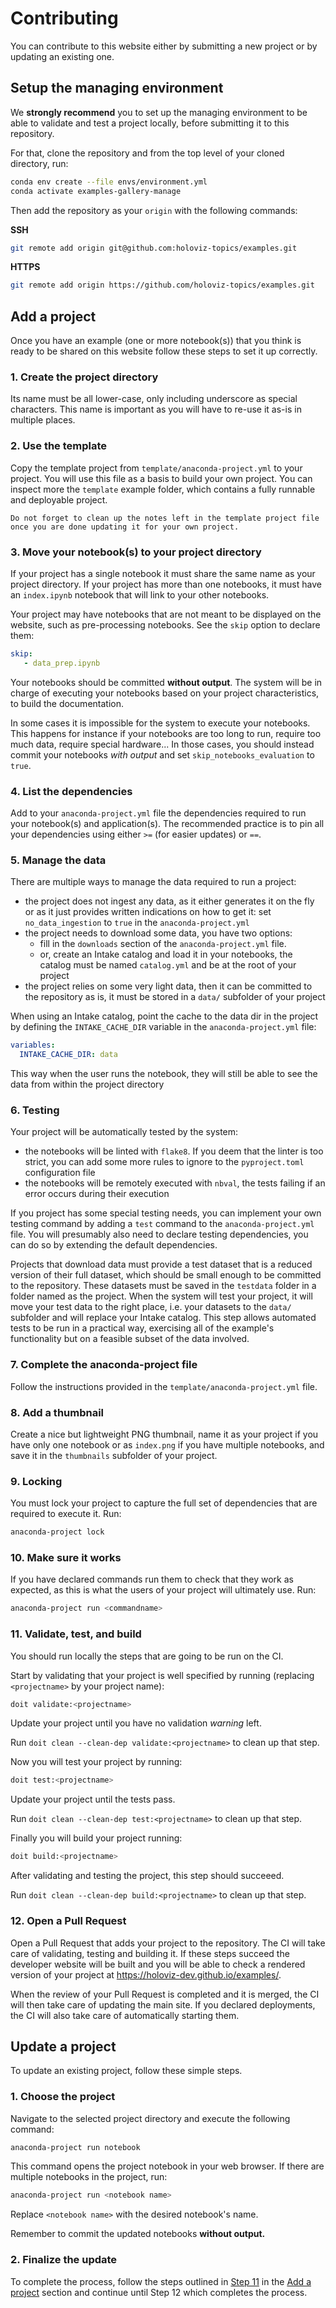 # Contributing

You can contribute to this website either by submitting a new project
or by updating an existing one.

## Setup the managing environment

We **strongly recommend** you to set up the managing environment to be able
to validate and test a project locally, before submitting it to
this repository.

For that, clone the repository and from the top level of your cloned directory, run:

```bash
conda env create --file envs/environment.yml
conda activate examples-gallery-manage
```

Then add the repository as your `origin` with the following commands:

<strong>SSH</strong>

```bash
git remote add origin git@github.com:holoviz-topics/examples.git
```

<strong>HTTPS</strong>

```bash
git remote add origin https://github.com/holoviz-topics/examples.git
```

## Add a project

Once you have an example (one or more notebook(s)) that you think is ready to be
shared on this website follow these steps to set it up correctly.

### 1. Create the project directory

Its name must be all lower-case, only including underscore as
special characters. This name is important as you will have to
re-use it as-is in multiple places.

### 2. Use the template

Copy the template project from `template/anaconda-project.yml` to
your project. You will use this file as a basis to build your
own project. You can inspect more the `template` example folder, which
contains a fully runnable and deployable project.

```{note}
Do not forget to clean up the notes left in the template project file
once you are done updating it for your own project.
```

### 3. Move your notebook(s) to your project directory

If your project has a single notebook it must share the same name
as your project directory. If your project has more than one notebooks,
it must have an `index.ipynb` notebook that will link to your other notebooks.

Your project may have notebooks that are not meant to be displayed on the website,
such as pre-processing notebooks. See the `skip` option to declare them:

```yaml
skip:
   - data_prep.ipynb
```

Your notebooks should be committed **without output**. The system will be in charge
of executing your notebooks based on your project characteristics, to
build the documentation.

In some cases it is impossible for the system to execute your notebooks. This
happens for instance if your notebooks are too long to run, require too much
data, require special hardware... In those cases, you should instead commit
your notebooks *with output* and set `skip_notebooks_evaluation` to `true`.

### 4. List the dependencies

Add to your `anaconda-project.yml` file the dependencies required to run
your notebook(s) and application(s). The recommended practice is to pin
all your dependencies using either `>=` (for easier updates) or `==`.

### 5. Manage the data

There are multiple ways to manage the data required to run a project:

- the project does not ingest any data, as it either generates it on the fly
or as it just provides written indications on how to get it: set `no_data_ingestion`
to `true` in the `anaconda-project.yml`
- the project needs to download some data, you have two options:
   - fill in the `downloads` section of the `anaconda-project.yml` file.
   - or, create an Intake catalog and load it in your notebooks, the catalog must be named
   `catalog.yml` and be at the root of your project
- the project relies on some very light data, then it can be committed to the repository
as is, it must be stored in a `data/` subfolder of your project


When using an Intake catalog, point the cache to the data dir in the
project by defining the `INTAKE_CACHE_DIR` variable in the
`anaconda-project.yml` file:

```yaml
variables:
  INTAKE_CACHE_DIR: data
```

This way when the user runs the notebook, they will still be able to see
the data from within the project directory

### 6. Testing

Your project will be automatically tested by the system:

- the notebooks will be linted with `flake8`. If you deem that the linter is too strict, you
can add some more rules to ignore to the `pyproject.toml` configuration file
- the notebooks will be remotely executed with `nbval`, the tests failing if an error occurs during their execution

If you project has some special testing needs, you can implement your own testing command by
adding a `test` command to the `anaconda-project.yml` file. You will presumably also need to
declare testing dependencies, you can do so by extending the default dependencies.

Projects that download data must provide a test dataset that is a reduced version of their full
dataset, which should be small enough to be committed to the repository. These datasets must be
saved in the `testdata` folder in a folder named as the project. When the system will test your project,
it will move your test data to the right place, i.e. your datasets to the `data/` subfolder and
will replace your Intake catalog. This step allows automated tests to be run in a practical way,
exercising all of the example's functionality but on a feasible subset of the data involved.

### 7. Complete the anaconda-project file

Follow the instructions provided in the `template/anaconda-project.yml` file.

### 8. Add a thumbnail

Create a nice but lightweight PNG thumbnail, name it as your project if you have only one
notebook or as `index.png` if you have multiple notebooks, and save it in the `thumbnails`
subfolder of your project.

### 9. Locking

You must lock your project to capture the full set of dependencies that are required
to execute it. Run:

```bash
anaconda-project lock
```

### 10. Make sure it works

If you have declared commands run them to check that they work as expected,
as this is what the users of your project will ultimately use. Run:

```bash
anaconda-project run <commandname>
```

### 11. Validate, test, and build

You should run locally the steps that are going to be run on the CI.

Start by validating that your project is well specified by running
(replacing `<projectname>` by your project name):

```bash
doit validate:<projectname>
```

Update your project until you have no validation *warning* left.

Run `doit clean --clean-dep validate:<projectname>` to clean up that step.

Now you will test your project by running:

```bash
doit test:<projectname>
```

Update your project until the tests pass.

Run `doit clean --clean-dep test:<projectname>` to clean up that step.

Finally you will build your project running:

```bash
doit build:<projectname>
```

After validating and testing the project, this step should succeeed.

Run `doit clean --clean-dep build:<projectname>` to clean up that step.

### 12. Open a Pull Request

Open a Pull Request that adds your project to the repository. The CI
will take care of validating, testing and building it. If these steps
succeed the developer website will be built and you will be able to check
a rendered version of your project at https://holoviz-dev.github.io/examples/.

When the review of your Pull Request is completed and it is merged, the CI
will then take care of updating the main site. If you declared deployments,
the CI will also take care of automatically starting them.

## Update a project

To update an existing project, follow these simple steps.

### 1. Choose the project

Navigate to the selected project directory and execute the following command:

``` bash
anaconda-project run notebook
```

This command opens the project notebook in your web browser. If there are multiple notebooks in the project, run:

```bash
anaconda-project run <notebook name>
```

Replace `<notebook name>` with the desired notebook's name.

Remember to commit the updated notebooks **without output.**

### 2. Finalize the update

To complete the process, follow the steps outlined in [Step 11](#11-validate-test-and-build) in the [Add a project](#add-a-project) section and continue until Step 12 which completes the process.